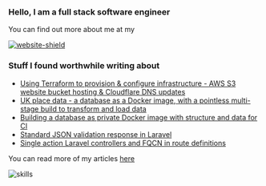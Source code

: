 ### Hello, I am a full stack software engineer

You can find out more about me at my

[![website-shield](https://img.shields.io/website?url=http%3A%2F%2Fac93.uk)](https://ac93.uk)

### Stuff I found worthwhile writing about

<!-- BLOG-POST-LIST:START -->
- [Using Terraform to provision & configure infrastructure - AWS S3 website bucket hosting & Cloudflare DNS updates](https://ac93.uk/articles/terraform-s3-websites-and-cloudflare/)
- [UK place data - a database as a Docker image, with a pointless multi-stage build to transform and load data](https://ac93.uk/articles/gazetteer-uk-place-data-docker-image/)
- [Building a database as private Docker image with structure and data for CI](https://ac93.uk/articles/publish-database-container-with-structure-and-data-for-ci/)
- [Standard JSON validation response in Laravel](https://ac93.uk/articles/laravel-request-validation-hook/)
- [Single action Laravel controllers and FQCN in route definitions](https://ac93.uk/articles/laravel-single-action-controllers-with-fqcn-routes/)
<!-- BLOG-POST-LIST:END -->

You can read more of my articles [here](https://ac93.uk/articles)

![skills](https://static.ac93.uk/resume/skills.png)
